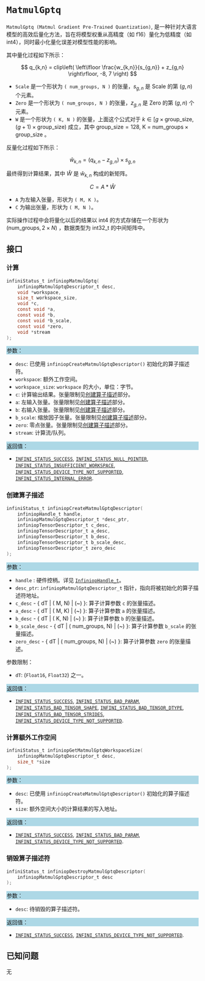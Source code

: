 
# `MatmulGptq`

`MatmulGptq (Matmul Gradient Pre-Trained Quantization)`, 是一种针对大语言模型的高效后量化方法，旨在将模型权重从高精度（如 f16）量化为低精度（如 int4），同时最小化量化误差对模型性能的影响。

其中量化过程如下所示：

  $$
  q_{k,n} = clip\left( \left\lfloor \frac{w_{k,n}}{s_{g,n}} + z_{g,n} \right\rfloor, -8, 7 \right)
  $$

- `Scale` 是一个形状为 `( num_groups, N )` 的张量，$s_{g,n}$ 是 Scale 的第 $(g, n)$ 个元素。 
- `Zero` 是一个形状为 `( num_groups, N )` 的张量，$z_{g,n}$ 是 Zero 的第 $(g, n)$ 个元素。
- `W` 是一个形状为 `( K, N )` 的张量，上面这个公式对于 $k \in [g \times \text{group}\_{}\text{size}, (g + 1) \times \text{group}\_{}\text{size})$ 成立，其中 $\text{group}\_{}\text{size} = 128$, K = $\text{num}\_{}\text{groups} \times \text{group}\_{}\text{size}$ 。

反量化过程如下所示：

  $$
  \hat{w}_{k,n} = (q_{k,n} - z_{g,n}) \times s_{g,n}                          
  $$

最终得到计算结果，其中 $\hat{W}$ 是 $\hat{w}_{k,n}$ 构成的新矩阵。

  $$
  C = A * \hat{W}
  $$

- `A` 为左输入张量，形状为 `( M, K )`。
- `C` 为输出张量，形状为 `( M, N )`。

实际操作过程中会将量化以后的结果以 int4 的方式存储在一个形状为 $(\text{num}\_{}\text{groups}, 2 \times N)$ ，数据类型为 int32_t 的中间矩阵中。
## 接口

### 计算

```c
infiniStatus_t infiniopMatmulGptq(
    infiniopMatmulGptqDescriptor_t desc,
    void *workspace,
    size_t workspace_size,
    void *c,
    const void *a,
    const void *b,
    const void *b_scale,
    const void *zero,
    void *stream
);
```

<div style="background-color: lightblue; padding: 1px;"> 参数： </div>

- `desc`:
  已使用 `infiniopCreateMatmulGptqDescriptor()` 初始化的算子描述符。
- `workspace`:
  额外工作空间。
- `workspace_size`:
  `workspace` 的大小，单位：字节。
- `c`:
  计算输出结果。张量限制见[创建算子描述](#创建算子描述)部分。
- `a`:
  左输入张量。张量限制见[创建算子描述](#创建算子描述)部分。
- `b`:
  右输入张量。张量限制见[创建算子描述](#创建算子描述)部分。
- `b_scale`:
  缩放因子张量。张量限制见[创建算子描述](#创建算子描述)部分。
- `zero`:
  零点张量。张量限制见[创建算子描述](#创建算子描述)部分。
- `stream`:
  计算流/队列。

<div style="background-color: lightblue; padding: 1px;">  返回值：</div>

- [`INFINI_STATUS_SUCCESS`], [`INFINI_STATUS_NULL_POINTER`], [`INFINI_STATUS_INSUFFICIENT_WORKSPACE`], [`INFINI_STATUS_DEVICE_TYPE_NOT_SUPPORTED`], [`INFINI_STATUS_INTERNAL_ERROR`].

### 创建算子描述

```c
infiniStatus_t infiniopCreateMatmulGptqDescriptor(
    infiniopHandle_t handle,
    infiniopMatmulGptqDescriptor_t *desc_ptr,
    infiniopTensorDescriptor_t c_desc,
    infiniopTensorDescriptor_t a_desc,
    infiniopTensorDescriptor_t b_desc,
    infiniopTensorDescriptor_t b_scale_desc,
    infiniopTensorDescriptor_t zero_desc
);
```

<div style="background-color: lightblue; padding: 1px;"> 参数：</div>

- `handle`
 : 硬件控柄。详见 [`InfiniopHandle_t`]。
- `desc_ptr`:
  `infiniopMatmulGptqDescriptor_t` 指针，指向将被初始化的算子描述符地址。
- `c_desc` - { dT | ( M, N) | (~) }:
  算子计算参数 `c` 的张量描述。
- `a_desc` - { dT | ( M, K) | (~) }:
  算子计算参数 `a` 的张量描述。
- `b_desc` - { dT | ( K, N) | (~) }:
  算子计算参数 `b` 的张量描述。
- `b_scale_desc` - { dT | ( num_groups, N) | (~) }:
  算子计算参数 `b_scale` 的张量描述。
- `zero_desc` - { dT | ( num_groups, N) | (~) }:
  算子计算参数 `zero` 的张量描述。

参数限制：

- `dT`:  (`Float16`, `Float32`) 之一。

<div style="background-color: lightblue; padding: 1px;"> 返回值：</div>

- [`INFINI_STATUS_SUCCESS`], [`INFINI_STATUS_BAD_PARAM`],  [`INFINI_STATUS_BAD_TENSOR_SHAPE`], [`INFINI_STATUS_BAD_TENSOR_DTYPE`], [`INFINI_STATUS_BAD_TENSOR_STRIDES`], [`INFINI_STATUS_DEVICE_TYPE_NOT_SUPPORTED`].

### 计算额外工作空间

```c
infiniStatus_t infiniopGetMatmulGptqWorkspaceSize(
    infiniopMatmulGptqDescriptor_t desc, 
    size_t *size
);
```

<div style="background-color: lightblue; padding: 1px;"> 参数：</div>

- `desc`:
  已使用 `infiniopCreateMatmulGptqDescriptor()` 初始化的算子描述符。
- `size`:
  额外空间大小的计算结果的写入地址。

<div style="background-color: lightblue; padding: 1px;"> 返回值：</div>

- [`INFINI_STATUS_SUCCESS`], [`INFINI_STATUS_BAD_PARAM`], [`INFINI_STATUS_DEVICE_TYPE_NOT_SUPPORTED`].

### 销毁算子描述符

```c
infiniStatus_t infiniopDestroyMatmulGptqDescriptor(
    infiniopMatmulGptqDescriptor_t desc
);
```

<div style="background-color: lightblue; padding: 1px;"> 参数： </div>

- `desc`:
  待销毁的算子描述符。

<div style="background-color: lightblue; padding: 1px;"> 返回值： </div>

- [`INFINI_STATUS_SUCCESS`], [`INFINI_STATUS_DEVICE_TYPE_NOT_SUPPORTED`].

## 已知问题

无

<!-- 链接 -->
[`InfiniopHandle_t`]: /infiniop/handle/README.md

[`INFINI_STATUS_SUCCESS`]: /common/status/README.md#INFINI_STATUS_SUCCESS
[`INFINI_STATUS_BAD_PARAM`]: /common/status/README.md#INFINI_STATUS_BAD_PARAM
[`INFINI_STATUS_DEVICE_TYPE_NOT_SUPPORTED`]: /common/status/README.md#INFINI_STATUS_DEVICE_TYPE_NOT_SUPPORTED
[`INFINI_STATUS_BAD_TENSOR_SHAPE`]: /common/status/README.md#INFINI_STATUS_BAD_TENSOR_SHAPE
[`INFINI_STATUS_BAD_TENSOR_DTYPE`]: /common/status/README.md#INFINI_STATUS_BAD_TENSOR_DTYPE
[`INFINI_STATUS_BAD_TENSOR_STRIDES`]: /common/status/README.md#INFINI_STATUS_BAD_TENSOR_STRIDES
[`INFINI_STATUS_NULL_POINTER`]:/common/status/README.md#INFINI_STATUS_NULL_POINTER
[`INFINI_STATUS_INSUFFICIENT_WORKSPACE`]:/common/status/README.md#INFINI_STATUS_INSUFFICIENT_WORKSPACE
[`INFINI_STATUS_INTERNAL_ERROR`]:/common/status/README.md#INFINI_STATUS_INTERNAL_ERROR
